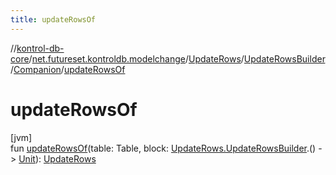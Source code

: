 ```yaml
---
title: updateRowsOf
---
```

//[kontrol-db-core](../../../../../index.html)/[net.futureset.kontroldb.modelchange](../../../index.html)/[UpdateRows](../../index.html)/[UpdateRowsBuilder](../index.html)/[Companion](index.html)/[updateRowsOf](update-rows-of.html)



# updateRowsOf



[jvm]\
fun [updateRowsOf](update-rows-of.html)(table: Table, block: [UpdateRows.UpdateRowsBuilder](../index.html).() -&gt; [Unit](https://kotlinlang.org/api/latest/jvm/stdlib/kotlin/-unit/index.html)): [UpdateRows](../../index.html)




